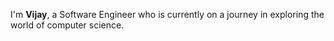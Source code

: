I'm **Vijay**, a Software Engineer who is currently on a journey in exploring the world of computer science.
